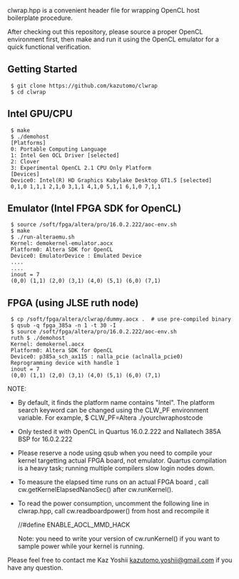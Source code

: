 clwrap.hpp is a convenient header file for wrapping OpenCL host boilerplate procedure.

After checking out this repository, please source a proper OpenCL
environment first, then make and run it using the OpenCL emulator for a quick functional verification.

Getting Started
---------------

     $ git clone https://github.com/kazutomo/clwrap
     $ cd clwrap

Intel GPU/CPU
-------------

     $ make
     $ ./demohost
     [Platforms]
     0: Portable Computing Language
     1: Intel Gen OCL Driver [selected]
     2: Clover
     3: Experimental OpenCL 2.1 CPU Only Platform
     [Devices]
     Device0: Intel(R) HD Graphics Kabylake Desktop GT1.5 [selected]
     0,1,0 1,1,1 2,1,0 3,1,1 4,1,0 5,1,1 6,1,0 7,1,1 


Emulator (Intel FPGA SDK for OpenCL)
------------------------------------

     $ source /soft/fpga/altera/pro/16.0.2.222/aoc-env.sh
     $ make
     $ ./run-alteraemu.sh
     Kernel: demokernel-emulator.aocx
     Platform0: Altera SDK for OpenCL
     Device0: EmulatorDevice : Emulated Device
     ....
     ....
     inout = 7
     (0,0) (1,1) (2,0) (3,1) (4,0) (5,1) (6,0) (7,1) 

FPGA (using JLSE ruth node)
---------------------------

     $ cp /soft/fpga/altera/clwrap/dummy.aocx .  # use pre-compiled binary
     $ qsub -q fpga_385a -n 1 -t 30 -I
     $ source /soft/fpga/altera/pro/16.0.2.222/aoc-env.sh
     ruth $ ./demohost
     Kernel: demokernel.aocx
     Platform0: Altera SDK for OpenCL
     Device0: p385a_sch_ax115 : nalla_pcie (aclnalla_pcie0)
     Reprogramming device with handle 1
     inout = 7
     (0,0) (1,1) (2,0) (3,1) (4,0) (5,1) (6,0) (7,1) 



NOTE:

- By default, it finds the platform name contains "Intel". The
  platform search keyword can be changed using the CLW_PF environment
  variable.  For example,
  $ CLW_PF=Altera ./yourclwraphostcode

- Only tested it with OpenCL in Quartus 16.0.2.222 and Nallatech 385A BSP for 16.0.2.222

- Please reserve a node using qsub when you need to compile your
  kernel targetting actual FPGA board, not emulator. Quartus
  compilation is a heavy task; running multiple compilers slow login
  nodes down.

- To measure the elapsed time runs on an actual FPGA board , call
  cw.getKernelElapsedNanoSec() after cw.runKernel().

- To read the power consumption, uncomment the following line in
  clwrap.hpp, call cw.readboardpower() from host and recompile it

  //#define ENABLE_AOCL_MMD_HACK

   Note: you need to write your version of cw.runKernel() if you want
   to sample power while your kernel is running.

Please feel free to contact me Kaz Yoshii <kazutomo.yoshii@gmail.com> if you have any question.
